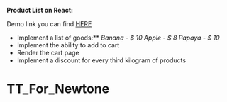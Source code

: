 **Product List on React:**

Demo link you can find [HERE](https://KirillLutsenko.github.io/TT_For_Newtone/)

 - Implement a list of goods:**
    *Banana - $ 10*
    *Apple - $ 8*
    *Papaya - $ 10*
 - Implement the ability to add to cart
 - Render the cart page
 - Implement a discount for every third kilogram of products
 # TT_For_Newtone
